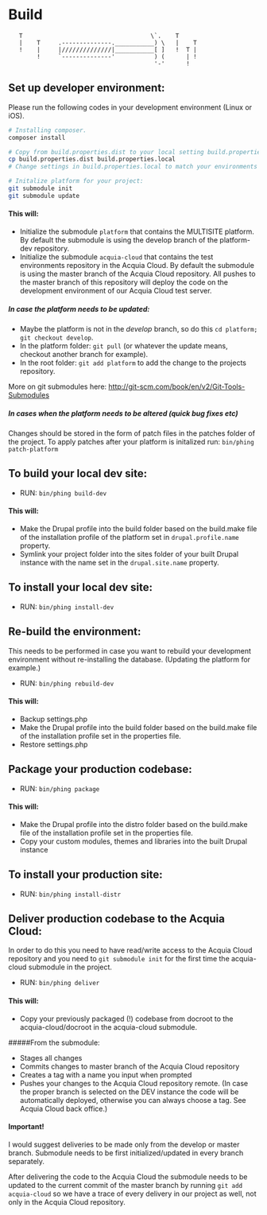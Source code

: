 # Build

       T                                    \`.    T
       |    T     .--------------.___________) \   |    T
       !    |     |//////////////|___________[ ]   !  T |
            !     `--------------'           ) (      | !
                                             '-'      !


## Set up developer environment:

Please run the following codes in your development environment (Linux or iOS).

```bash
# Installing composer.
composer install

# Copy from build.properties.dist to your local setting build.properties.local.
cp build.properties.dist build.properties.local
# Change settings in build.properties.local to match your environments

# Initalize platform for your project:
git submodule init
git submodule update
```



#### This will:

*   Initialize the submodule <code>platform</code> that contains the MULTISITE platform. By default the submodule is using the develop branch of the platform-dev repository.
*   Initialize the submodule <code>acquia-cloud</code> that contains the test environments repository in the Acquia Cloud. By default the submodule is using the master branch of the Acquia Cloud repository. All pushes to the master branch of this repository will deploy the code on the development environment of our Acquia Cloud test server.

##### In case the platform needs to be updated:
*   Maybe the platform is not in the *develop* branch, so do this `cd platform; git checkout develop`.
*   In the platform folder: <code>git pull</code> (or whatever the update means, checkout another branch for example).
*   In the root folder: <code>git add platform</code> to add the change to the projects repository.

More on git submodules here: http://git-scm.com/book/en/v2/Git-Tools-Submodules

##### In cases when the platform needs to be altered (quick bug fixes etc)

Changes should be stored in the form of patch files in the patches folder of the project. To apply patches after your platform is initalized run:  <code>bin/phing patch-platform</code>

## To build your local dev site:

*   RUN: <code>bin/phing build-dev</code>

#### This will:

*   Make the Drupal profile into the build folder based on the build.make file of the installation profile of the platform set in <code>drupal.profile.name</code> property.
*   Symlink your project folder into the sites folder of your built Drupal instance with the name set in the <code>drupal.site.name</code> property.

## To install your local dev site:

*   RUN: <code>bin/phing install-dev</code>

## Re-build the environment:

This needs to be performed in case you want to rebuild your development environment without re-installing the database. (Updating the platform for example.)

*   RUN: <code>bin/phing rebuild-dev</code>

#### This will:

*   Backup settings.php
*   Make the Drupal profile into the build folder based on the build.make file of the installation profile set in the properties file.
*   Restore settings.php

## Package your production codebase:
*   RUN: <code>bin/phing package</code>

#### This will:

*   Make the Drupal profile into the distro folder based on the build.make file of the installation profile set in the properties file.
*   Copy your custom modules, themes and libraries into the built Drupal instance

## To install your production site:

*   RUN: <code>bin/phing install-distr</code>

## Deliver production codebase to the Acquia Cloud:

In order to do this you need to have read/write access to the Acquia Cloud repository and you need to <code>git submodule init</code> for the first time the acquia-cloud submodule in the project.

*   RUN: <code>bin/phing deliver</code>

#### This will:

*   Copy your previously packaged (!) codebase from docroot to the acquia-cloud/docroot in the acquia-cloud submodule.

#####From the submodule:

*   Stages all changes
*   Commits changes to master branch of the Acquia Cloud repository
*   Creates a tag with a name you input when prompted
*   Pushes your changes to the Acquia Cloud repository remote. (In case the proper branch is selected on the DEV instance the code will be automatically deployed, otherwise you can always choose a tag. See Acquia Cloud back office.)

#### Important!

I would suggest deliveries to be made only from the develop or master branch. Submodule needs to be first initialized/updated in every branch separately.

After delivering the code to the Acquia Cloud the submodule needs to be updated to the current commit of the master branch by running <code>git add acquia-cloud</code> so we have a trace of every delivery in our project as well, not only in the Acquia Cloud repository.
